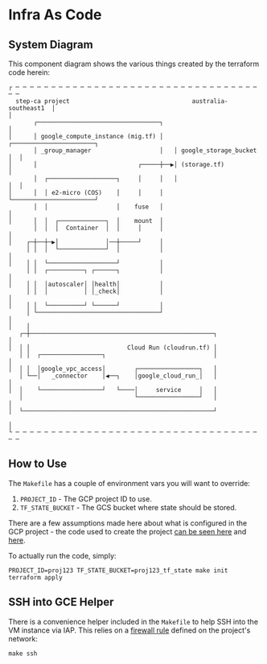 Infra As Code
=============

## System Diagram

This component diagram shows the various things created by the terraform code herein:

```
┌ ─ ─ ─ ─ ─ ─ ─ ─ ─ ─ ─ ─ ─ ─ ─ ─ ─ ─ ─ ─ ─ ─ ─ ─ ─ ─ ─ ─ ─ ─ ─ ─ ─ ─ ─ ─ 
  step-ca project                                  australia-southeast1  │
│                                                                         
       ┌──────────────────────────────────┐                              │
│      │ google_compute_instance (mig.tf) │   ┌───────────────────────┐   
       │ _group_manager                   │   │ google_storage_bucket │  │
│      │                            ┌─────┼──▶│ (storage.tf)          │   
       │  ┌───────────────────┐     │     │   │                       │  │
│      │  │ e2-micro (COS)    │     │     │   └───────────────────────┘   
       │  │                   │    fuse   │                              │
│      │  │  ┌─────────────┐  │    mount  │                               
       │  │  │  Container  │  │     │     │                              │
│    ┌─┼──┼─▶│             │──┼─────┘     │                               
     │ │  │  └─────────────┘  │           │                              │
│    │ │  └───────────────────┘           │                               
     │ │  ┌──────────┐ ┌──────┐           │                              │
│    │ │  │autoscaler│ │health│           │                               
     │ │  │          │ │_check│           │                              │
│    │ │  └──────────┘ └──────┘           │                               
     │ └──────────────────────────────────┘                              │
│    │                                                                    
   ┌─┼───────────────────────────────────────────────────┐               │
│  │ │                           Cloud Run (cloudrun.tf) │                
   │ │  ┌─────────────────┐                              │               │
│  │ │  │google_vpc_access│        ┌─────────────────┐   │                
   │ └──│   _connector    │◀──┐    │google_cloud_run_│   │               │
│  │    └─────────────────┘   └────│     service     │   │                
   │                               └─────────────────┘   │               │
│  └─────────────────────────────────────────────────────┘                
                                                                         │
└ ─ ─ ─ ─ ─ ─ ─ ─ ─ ─ ─ ─ ─ ─ ─ ─ ─ ─ ─ ─ ─ ─ ─ ─ ─ ─ ─ ─ ─ ─ ─ ─ ─ ─ ─ ─ 
```

## How to Use

The `Makefile` has a couple of environment vars you will want to override:

 1. `PROJECT_ID` - The GCP project ID to use.
 2. `TF_STATE_BUCKET` - The GCS bucket where state should be stored.

There are a few assumptions made here about what is configured in the GCP project - the code used
to create the project [can be seen here](ihttps://github.com/mafrosis/gcp-bootstrap/tree/dev/projects/modules/gcp-project)
and [here](https://github.com/mafrosis/gcp-bootstrap/blob/dev/projects/step-ca/main.tf).

To actually run the code, simply:

    PROJECT_ID=proj123 TF_STATE_BUCKET=proj123_tf_state make init
    terraform apply


## SSH into GCE Helper

There is a convenience helper included in the `Makefile` to help SSH into the VM instance via IAP.
This relies on a [firewall rule](https://github.com/mafrosis/gcp-bootstrap/commit/ca7113cad512024d9aa1f1dcabb3cd99a70cedc4)
defined on the project's network:

    make ssh
